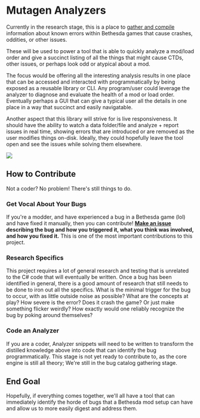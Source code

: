 # Mutagen Analyzers
Currently in the research stage, this is a place to [gather and compile](https://github.com/Mutagen-Modding/Mutagen.Bethesda.Analyzers/issues) information about known errors within Bethesda games that cause crashes, oddities, or other issues.

These will be used to power a tool that is able to quickly analyze a mod/load order and give a succinct listing of all the things that might cause CTDs, other issues, or perhaps look odd or atypical about a mod.

The focus would be offering all the interesting analysis results in one place that can be accessed and interacted with programmatically by being exposed as a reusable library or CLI.  Any program/user could leverage the analyzer to diagnose and evaluate the health of a mod or load order.   Eventually perhaps a GUI that can give a typical user all the details in one place in a way that succinct and easily navigatable.

Another aspect that this library will strive for is live responsiveness.  It should have the ability to watch a data folder/file and analyze + report issues in real time, showing errors that are introduced or are removed as the user modifies things on-disk.  Ideally, they could hopefully leave the tool open and see the issues while solving them elsewhere.

[![](https://discordapp.com/api/guilds/759302581448474626/widget.png)](https://discord.gg/53KMEsW)

## How to Contribute
Not a coder?  No problem!  There's still things to do.

### Get Vocal About Your Bugs
If you're a modder, and have experienced a bug in a Bethesda game (lol) and have fixed it manually, then you can contribute!  **[Make an issue](https://github.com/Mutagen-Modding/Mutagen.Bethesda.Analyzers/issues) describing the bug and how you triggered it, what you think was involved, and how you fixed it.**  This is one of the most important contributions to this project.

### Research Specifics
This project requires a lot of general research and testing that is unrelated to the C# code that will eventually be written.  Once a bug has been identified in general, there is a good amount of research that still needs to be done to iron out all the specifics.  What is the minimal trigger for the bug to occur, with as little outside noise as possible?  What are the concepts at play?  How severe is the error?  Does it crash the game?  Or just make something flicker weirdly?  How exactly would one reliably recognize the bug by poking around themselves?

### Code an Analyzer
If you are a coder, Analyzer snippets will need to be written to transform the distilled knowledge above into code that can identify the bug programmatically.  This stage is not yet ready to contribute to, as the core engine is still all theory; We're still in the bug catalog gathering stage.

## End Goal
Hopefully, if everything comes together, we'll all have a tool that can immediately identify the horde of bugs that a Bethesda mod setup can have and allow us to more easily digest and address them.
